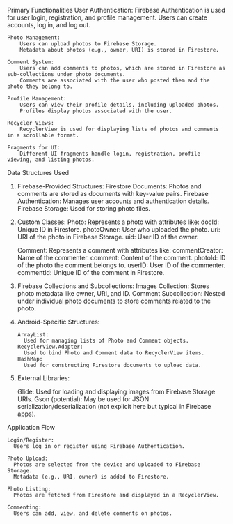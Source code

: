 Primary Functionalities
    User Authentication:
        Firebase Authentication is used for user login, registration, and profile management.
        Users can create accounts, log in, and log out.
        
    Photo Management:
        Users can upload photos to Firebase Storage.
        Metadata about photos (e.g., owner, URI) is stored in Firestore.
        
    Comment System:
        Users can add comments to photos, which are stored in Firestore as sub-collections under photo documents.
        Comments are associated with the user who posted them and the photo they belong to.
        
    Profile Management:
        Users can view their profile details, including uploaded photos.
        Profiles display photos associated with the user.
        
    Recycler Views:
        RecyclerView is used for displaying lists of photos and comments in a scrollable format.
        
    Fragments for UI:
        Different UI fragments handle login, registration, profile viewing, and listing photos.

    
Data Structures Used
 1. Firebase-Provided Structures:
      Firestore Documents: Photos and comments are stored as documents with key-value pairs.
      Firebase Authentication: Manages user accounts and authentication details.
      Firebase Storage: Used for storing photo files.
    
2.  Custom Classes:
      Photo: Represents a photo with attributes like:
        docId: Unique ID in Firestore.
        photoOwner: User who uploaded the photo.
        uri: URI of the photo in Firebase Storage.
        uid: User ID of the owner.
    
    Comment: Represents a comment with attributes like:
        commentCreator: Name of the commenter.
        comment: Content of the comment.
        photoId: ID of the photo the comment belongs to.
        userID: User ID of the commenter.
        commentId: Unique ID of the comment in Firestore.
    
3.  Firebase Collections and Subcollections:
      Images Collection: Stores photo metadata like owner, URI, and ID.
      Comment Subcollection: Nested under individual photo documents to store comments related to the photo.
      
4.  Android-Specific Structures:

        ArrayList:
          Used for managing lists of Photo and Comment objects.
        RecyclerView.Adapter:
          Used to bind Photo and Comment data to RecyclerView items.
        HashMap:
          Used for constructing Firestore documents to upload data.
          
5.  External Libraries:

      Glide: Used for loading and displaying images from Firebase Storage URIs.
      Gson (potential): May be used for JSON serialization/deserialization (not explicit here but typical in Firebase apps).

    
 Application Flow
  
    Login/Register:
      Users log in or register using Firebase Authentication.
    
    Photo Upload:
      Photos are selected from the device and uploaded to Firebase Storage.
      Metadata (e.g., URI, owner) is added to Firestore.
    
    Photo Listing:
      Photos are fetched from Firestore and displayed in a RecyclerView.
    
    Commenting:
      Users can add, view, and delete comments on photos.

